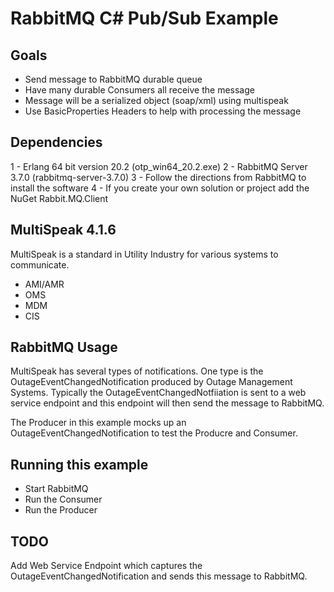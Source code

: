 # RabbitMQ C# Pub/Sub Example

## Goals

- Send message to RabbitMQ durable queue
- Have many durable Consumers all receive the message
- Message will be a serialized object (soap/xml) using multispeak
- Use BasicProperties Headers to help with processing the message

## Dependencies

1 - Erlang 64 bit version 20.2 (otp_win64_20.2.exe)
2 - RabbitMQ Server 3.7.0 (rabbitmq-server-3.7.0)
3 - Follow the directions from RabbitMQ to install the software
4 - If you create your own solution or project add the NuGet Rabbit.MQ.Client

## MultiSpeak 4.1.6

MultiSpeak is a standard in Utility Industry for various systems to communicate.

- AMI/AMR
- OMS
- MDM
- CIS

## RabbitMQ Usage

MultiSpeak has several types of notifications. One type is the OutageEventChangedNotification produced by Outage Management Systems.
Typically the OutageEventChangedNotfiiation is sent to a web service endpoint and this endpoint will then send the message to RabbitMQ.

The Producer in this example mocks up an OutageEventChangedNotification to test the Producre and Consumer.

## Running this example

- Start RabbitMQ
- Run the Consumer
- Run the Producer

## TODO

Add Web Service Endpoint which captures the OutageEventChangedNotification and sends this message to RabbitMQ.
